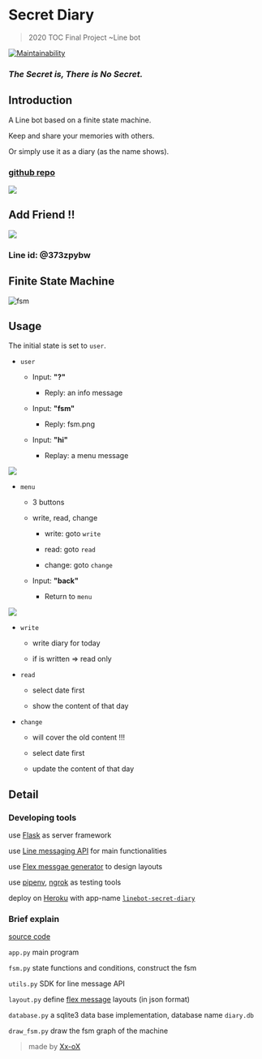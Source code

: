 
# Secret Diary
>2020 TOC Final Project ~Line bot 

[![Maintainability](https://api.codeclimate.com/v1/badges/88faafd1513abcbc50d6/maintainability)](https://codeclimate.com/github/Xx-oX/Secret-Diary/maintainability)

### *The Secret is, There is No Secret.*

## Introduction


A Line bot based on a finite state machine.

Keep and share your memories with others.

Or simply use it as a diary (as the name shows).


### [github repo](https://github.com/Xx-oX/Secret-Diary)

![](https://imgur.com/x5q4TXZ.png)

## Add Friend !!
![](https://imgur.com/l3FnJN1.png)
### Line id:   @373zpybw

## Finite State Machine
![fsm](https://imgur.com/FdWiSOZ.png)

## Usage

The initial state is set to `user`.
* `user`
	* Input: **"?"**
		* Reply:  an info message 
		
	* Input: **"fsm"**
		* Reply: fsm.png
		
	* Input: **"hi"**
		* Replay: a menu message

![](https://imgur.com/sdk7OZ0.png)		

* `menu`

	* 3 buttons
	
	* write, read, change

		* write: goto `write`
		
		* read: goto  `read`
		
		* change: goto `change`
		
	* Input: **"back"**
	
		* Return to `menu`

![](https://imgur.com/VC8b4dN.png)

* `write`

	* write diary for today
	
	* if is written => read only

* `read`
	
	* select date first
	
	* show the content of that day

* `change`

	* will cover the old content !!!

	* select date first

	* update the content of that day
		

## Detail

### Developing tools

use [Flask](https://flask.palletsprojects.com) as server framework

use [Line messaging API](https://developers.line.biz/en/docs/messaging-api/overview/) for main functionalities

use [Flex messgae generator](https://developers.line.biz/flex-simulator/) to design layouts

use [pipenv](https://pypi.org/project/pipenv/), [ngrok](https://ngrok.com/) as testing tools

deploy on [Heroku](https://www.heroku.com/) with app-name [`linebot-secret-diary`](https://linebot-secret-diary.herokuapp.com)


### Brief explain

[source code](https://github.com/Xx-oX/Secret-Diary)

`app.py` main program

`fsm.py` state functions and conditions, construct the fsm

`utils.py` SDK for line message API

`layout.py` define [flex message](https://developers.line.biz/en/docs/messaging-api/flex-message-elements/) layouts (in json format) 

`database.py` a sqlite3 data base implementation, database name `diary.db`

`draw_fsm.py` draw the fsm graph of the machine

> made by [Xx-oX](https://github.com/Xx-oX)
